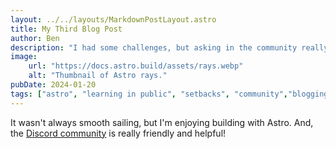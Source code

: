 ```yaml
---
layout: ../../layouts/MarkdownPostLayout.astro
title: My Third Blog Post
author: Ben
description: "I had some challenges, but asking in the community really helped!"
image:
    url: "https://docs.astro.build/assets/rays.webp"
    alt: "Thumbnail of Astro rays."
pubDate: 2024-01-20
tags: ["astro", "learning in public", "setbacks", "community","blogging"]
---
```

It wasn't always smooth sailing, but I'm enjoying building with Astro. And, the [Discord community](https://astro.build/chat) is really friendly and helpful!